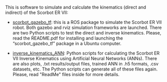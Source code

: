 This is software to simulate and calculate the kinematics (direct and indirect) of the Scorbot ER VII:

- <ins>scorbot_gazebo_tf</ins>: this is a ROS package to simulate the Scorbot ER VII robot. Both gazebo and rviz simulation frameworks are launched. There are two Python scripts to test the direct and inverse kinematics. Please, read the README.pdf for installing and launching the “scorbot_gazebo_tf” package in a Ubuntu computer.

- <ins>inverse_kinematics_ANN</ins>: Python scripts for calculating the Scorbot ER VII Inverse Kinematics using Artificial Neural Networks (ANNs). There are also plots, .txt results/output files, trained ANN in .h5 formats, .csv datasets, etc. The Python scripts can generate all of these files again. Please, read "ReadMe" files inside for more details.

